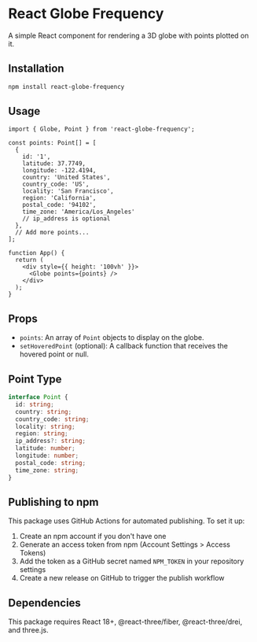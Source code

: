 # React Globe Frequency

A simple React component for rendering a 3D globe with points plotted on it.

## Installation

```bash
npm install react-globe-frequency
```

## Usage

```tsx
import { Globe, Point } from 'react-globe-frequency';

const points: Point[] = [
  {
    id: '1',
    latitude: 37.7749,
    longitude: -122.4194,
    country: 'United States',
    country_code: 'US',
    locality: 'San Francisco',
    region: 'California',
    postal_code: '94102',
    time_zone: 'America/Los_Angeles'
    // ip_address is optional
  },
  // Add more points...
];

function App() {
  return (
    <div style={{ height: '100vh' }}>
      <Globe points={points} />
    </div>
  );
}
```

## Props

- `points`: An array of `Point` objects to display on the globe.
- `setHoveredPoint` (optional): A callback function that receives the hovered point or null.

## Point Type

```ts
interface Point {
  id: string;
  country: string;
  country_code: string;
  locality: string;
  region: string;
  ip_address?: string;
  latitude: number;
  longitude: number;
  postal_code: string;
  time_zone: string;
}
```

## Publishing to npm

This package uses GitHub Actions for automated publishing. To set it up:

1. Create an npm account if you don't have one
2. Generate an access token from npm (Account Settings > Access Tokens)
3. Add the token as a GitHub secret named `NPM_TOKEN` in your repository settings
4. Create a new release on GitHub to trigger the publish workflow

## Dependencies

This package requires React 18+, @react-three/fiber, @react-three/drei, and three.js.